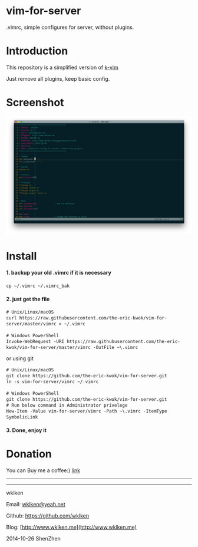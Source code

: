 vim-for-server
==============

.vimrc, simple configures for server, without plugins.

# Introduction

This repository is a simplified version of [k-vim](https://github.com/wklken/k-vim)

Just remove all plugins, keep basic config.

# Screenshot

![screenshot](https://raw.githubusercontent.com/wklken/gallery/master/vim/vim-for-server.png)

# Install

#### 1. backup your old .vimrc if it is necessary

```
cp ~/.vimrc ~/.vimrc_bak
```

#### 2. just get the file

```
# Unix/Linux/macOS
curl https://raw.githubusercontent.com/the-eric-kwok/vim-for-server/master/vimrc > ~/.vimrc

# Windows PowerShell
Invoke-WebRequest -URI https://raw.githubusercontent.com/the-eric-kwok/vim-for-server/master/vimrc -OutFile ~\.vimrc
```

or using git

```
# Unix/Linux/macOS
git clone https://github.com/the-eric-kwok/vim-for-server.git
ln -s vim-for-server/vimrc ~/.vimrc

# Windows PowerShell
git clone https://github.com/the-eric-kwok/vim-for-server.git
# Run below command in Administrator privelege
New-Item -Value vim-for-server/vimrc -Path ~\.vimrc -ItemType SymbolicLink

```

#### 3. Done, enjoy it


# Donation

You can Buy me a coffee:)  [link](http://www.wklken.me/pages/donation.html)


------------------------
------------------------

wklken

Email: wklken@yeah.net

Github: https://github.com/wklken

Blog: [http://www.wklken.me](http://www.wklken.me)

2014-10-26 ShenZhen
